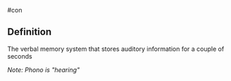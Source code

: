 
#con 
## Definition
The verbal memory system that stores auditory information for a couple of seconds

*Note: Phono is "hearing"*